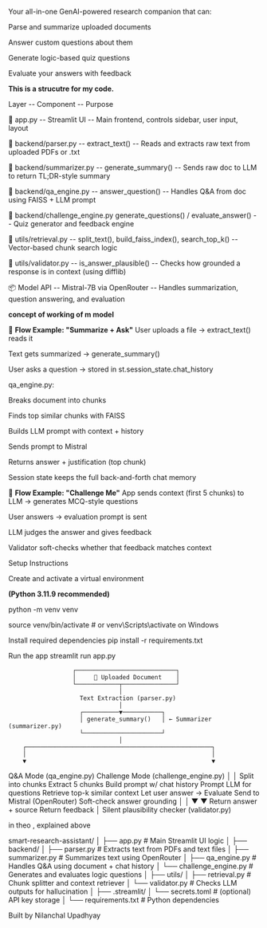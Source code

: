 Your all-in-one GenAI-powered research companion that can:

Parse and summarize uploaded documents

Answer custom questions about them

Generate logic-based quiz questions

Evaluate your answers with feedback





**This is a strucutre for my code.**

 Layer -- 	                         Component --	                                       Purpose
 
📁 app.py --	                    Streamlit UI	  --	                               Main frontend, controls sidebar, user input, layout

📁 backend/parser.py --	        extract_text()   --	                             	Reads and extracts raw text from uploaded PDFs or .txt

📁 backend/summarizer.py --		    generate_summary()	 --	                            Sends raw doc to LLM to return TL;DR-style summary

📁 backend/qa_engine.py --		        answer_question()  --	                           	Handles Q&A from doc using FAISS + LLM prompt

📁 backend/challenge_engine.py	generate_questions() / evaluate_answer()	 --	   Quiz generator and feedback engine

📁 utils/retrieval.py --		        split_text(), build_faiss_index(), search_top_k()  --	   	Vector-based chunk search logic

📁 utils/validator.py --		        is_answer_plausible()	  --	                        Checks how grounded a response is in context (using difflib)

📦 Model API	 --	                Mistral-7B via OpenRouter	 --	                     Handles summarization, question answering, and evaluation





**concept of working of m model**

🔁 **Flow Example: "Summarize + Ask"**
User uploads a file → extract_text() reads it

Text gets summarized → generate_summary()

User asks a question → stored in st.session_state.chat_history

qa_engine.py:

Breaks document into chunks

Finds top similar chunks with FAISS

Builds LLM prompt with context + history

Sends prompt to Mistral

Returns answer + justification (top chunk)

Session state keeps the full back-and-forth chat memory





🧩 **Flow Example: "Challenge Me"**
App sends context (first 5 chunks) to LLM → generates MCQ-style questions

User answers → evaluation prompt is sent

LLM judges the answer and gives feedback

Validator soft-checks whether that feedback matches context



Setup Instructions

Create and activate a virtual environment

**(Python 3.11.9 recommended)**

python -m venv venv

source venv/bin/activate  # or venv\Scripts\activate on Windows





Install required dependencies
pip install -r requirements.txt


Run the app
streamlit run app.py





                      ┌────────────────────────────┐
                      │     📄 Uploaded Document    │
                      └────────────┬───────────────┘
                                   │
                        Text Extraction (parser.py)
                                   │
                        ┌──────────▼───────────┐
                        │ generate_summary()   │ ← Summarizer (summarizer.py)
                        └──────────────────────┘
                                   │
        ┌────────────────────────────────────────────────────┐
        │                                                    │
        ▼                                                    ▼
 Q&A Mode (qa_engine.py)                            Challenge Mode (challenge_engine.py)
        │                                                    │
  Split into chunks                                Extract 5 chunks
  Build prompt w/ chat history                     Prompt LLM for questions
  Retrieve top-k similar context                   Let user answer → Evaluate
  Send to Mistral (OpenRouter)                     Soft-check answer grounding
        │                                                    │
        ▼                                                    ▼
 Return answer + source                          Return feedback
        │
 Silent plausibility checker (validator.py)





in theo , explained above 

smart-research-assistant/
│
├── app.py                         # Main Streamlit UI logic
│
├── backend/
│   ├── parser.py                  # Extracts text from PDFs and text files
│   ├── summarizer.py              # Summarizes text using OpenRouter
│   ├── qa_engine.py               # Handles Q&A using document + chat history
│   └── challenge_engine.py        # Generates and evaluates logic questions
│
├── utils/
│   ├── retrieval.py               # Chunk splitter and context retriever
│   └── validator.py               # Checks LLM outputs for hallucination
│
├── .streamlit/
│   └── secrets.toml               # (optional) API key storage
│
└── requirements.txt               # Python dependencies


Built by Nilanchal Upadhyay





